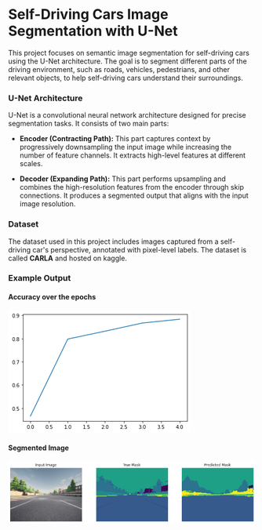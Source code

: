 # Self-Driving Cars Image Segmentation with U-Net

This project focuses on semantic image segmentation for self-driving cars using the U-Net architecture. The goal is to segment different parts of the driving environment, such as roads, vehicles, pedestrians, and other relevant objects, to help self-driving cars understand their surroundings.

### U-Net Architecture

U-Net is a convolutional neural network architecture designed for precise segmentation tasks. It consists of two main parts:

- **Encoder (Contracting Path):** This part captures context by progressively downsampling the input image while increasing the number of feature channels. It extracts high-level features at different scales.
  
- **Decoder (Expanding Path):** This part performs upsampling and combines the high-resolution features from the encoder through skip connections. It produces a segmented output that aligns with the input image resolution.

### Dataset

The dataset used in this project includes images captured from a self-driving car's perspective, annotated with pixel-level labels. The dataset is called **CARLA** and hosted on kaggle.

### Example Output
#### Accuracy over the epochs
![Results](images/results.png)
#### Segmented Image
![Predicted Image](images/Segmentation.png)


